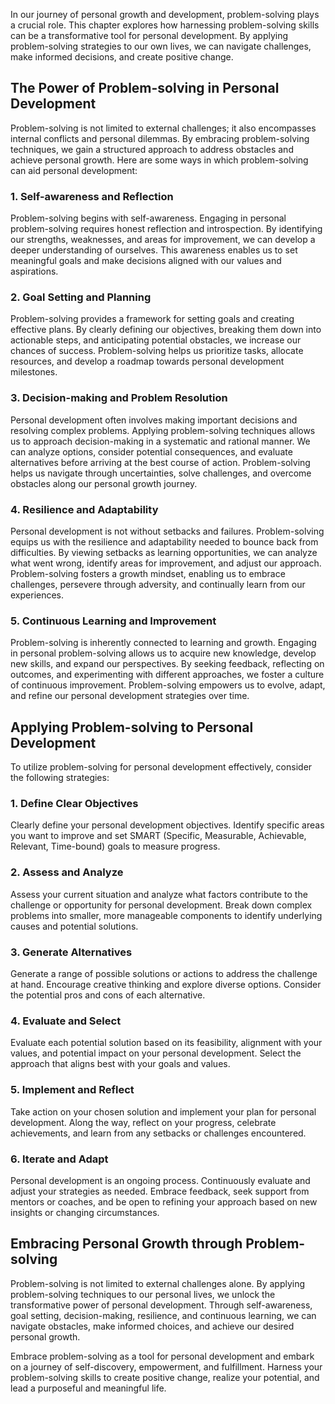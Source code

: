 
In our journey of personal growth and development, problem-solving plays a crucial role. This chapter explores how harnessing problem-solving skills can be a transformative tool for personal development. By applying problem-solving strategies to our own lives, we can navigate challenges, make informed decisions, and create positive change.

The Power of Problem-solving in Personal Development
----------------------------------------------------

Problem-solving is not limited to external challenges; it also encompasses internal conflicts and personal dilemmas. By embracing problem-solving techniques, we gain a structured approach to address obstacles and achieve personal growth. Here are some ways in which problem-solving can aid personal development:

### 1. Self-awareness and Reflection

Problem-solving begins with self-awareness. Engaging in personal problem-solving requires honest reflection and introspection. By identifying our strengths, weaknesses, and areas for improvement, we can develop a deeper understanding of ourselves. This awareness enables us to set meaningful goals and make decisions aligned with our values and aspirations.

### 2. Goal Setting and Planning

Problem-solving provides a framework for setting goals and creating effective plans. By clearly defining our objectives, breaking them down into actionable steps, and anticipating potential obstacles, we increase our chances of success. Problem-solving helps us prioritize tasks, allocate resources, and develop a roadmap towards personal development milestones.

### 3. Decision-making and Problem Resolution

Personal development often involves making important decisions and resolving complex problems. Applying problem-solving techniques allows us to approach decision-making in a systematic and rational manner. We can analyze options, consider potential consequences, and evaluate alternatives before arriving at the best course of action. Problem-solving helps us navigate through uncertainties, solve challenges, and overcome obstacles along our personal growth journey.

### 4. Resilience and Adaptability

Personal development is not without setbacks and failures. Problem-solving equips us with the resilience and adaptability needed to bounce back from difficulties. By viewing setbacks as learning opportunities, we can analyze what went wrong, identify areas for improvement, and adjust our approach. Problem-solving fosters a growth mindset, enabling us to embrace challenges, persevere through adversity, and continually learn from our experiences.

### 5. Continuous Learning and Improvement

Problem-solving is inherently connected to learning and growth. Engaging in personal problem-solving allows us to acquire new knowledge, develop new skills, and expand our perspectives. By seeking feedback, reflecting on outcomes, and experimenting with different approaches, we foster a culture of continuous improvement. Problem-solving empowers us to evolve, adapt, and refine our personal development strategies over time.

Applying Problem-solving to Personal Development
------------------------------------------------

To utilize problem-solving for personal development effectively, consider the following strategies:

### 1. Define Clear Objectives

Clearly define your personal development objectives. Identify specific areas you want to improve and set SMART (Specific, Measurable, Achievable, Relevant, Time-bound) goals to measure progress.

### 2. Assess and Analyze

Assess your current situation and analyze what factors contribute to the challenge or opportunity for personal development. Break down complex problems into smaller, more manageable components to identify underlying causes and potential solutions.

### 3. Generate Alternatives

Generate a range of possible solutions or actions to address the challenge at hand. Encourage creative thinking and explore diverse options. Consider the potential pros and cons of each alternative.

### 4. Evaluate and Select

Evaluate each potential solution based on its feasibility, alignment with your values, and potential impact on your personal development. Select the approach that aligns best with your goals and values.

### 5. Implement and Reflect

Take action on your chosen solution and implement your plan for personal development. Along the way, reflect on your progress, celebrate achievements, and learn from any setbacks or challenges encountered.

### 6. Iterate and Adapt

Personal development is an ongoing process. Continuously evaluate and adjust your strategies as needed. Embrace feedback, seek support from mentors or coaches, and be open to refining your approach based on new insights or changing circumstances.

Embracing Personal Growth through Problem-solving
-------------------------------------------------

Problem-solving is not limited to external challenges alone. By applying problem-solving techniques to our personal lives, we unlock the transformative power of personal development. Through self-awareness, goal setting, decision-making, resilience, and continuous learning, we can navigate obstacles, make informed choices, and achieve our desired personal growth.

Embrace problem-solving as a tool for personal development and embark on a journey of self-discovery, empowerment, and fulfillment. Harness your problem-solving skills to create positive change, realize your potential, and lead a purposeful and meaningful life.
